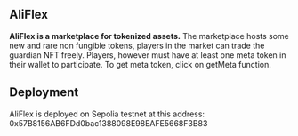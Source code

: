 ## AliFlex

**AliFlex is a marketplace for tokenized assets.**
The marketplace hosts some new and rare non fungible tokens, players in the market can trade the guardian NFT freely.
Players, however must have at least one meta token in their wallet to participate. To get meta token, click on getMeta function.

## Deployment
AliFlex is deployed on Sepolia testnet at this address: 0x57B8156AB6FDd0bac1388098E98EAFE5668F3B83
